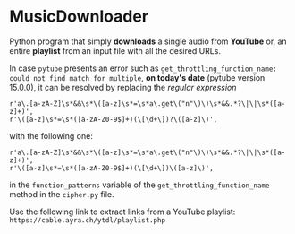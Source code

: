 # MusicDownloader

Python program that simply **downloads** a single audio from **YouTube** or, an entire **playlist** from an input file with all the desired URLs.

In case `pytube` presents an error such as ```get_throttling_function_name: could not find match for multiple```, **on today's date** (pytube version 15.0.0), it can be resolved by replacing the *regular expression*
``` 
r'a\.[a-zA-Z]\s*&&\s*\([a-z]\s*=\s*a\.get\("n"\)\)\s*&&.*?\|\|\s*([a-z]+)',
r'\([a-z]\s*=\s*([a-zA-Z0-9$]+)(\[\d+\])?\([a-z]\)',
``` 
with the following one:
```
r'a\.[a-zA-Z]\s*&&\s*\([a-z]\s*=\s*a\.get\("n"\)\)\s*&&.*?\|\|\s*([a-z]+)',
r'\([a-z]\s*=\s*([a-zA-Z0-9$]+)(\[\d+\])\([a-z]\)',
```

in the `function_patterns` variable of the `get_throttling_function_name` method in the `cipher.py` file.

Use the following link to extract links from a YouTube playlist: `https://cable.ayra.ch/ytdl/playlist.php`
